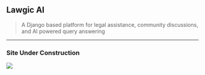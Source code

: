 ## Lawgic AI
> A Django based platform for legal assistance, community discussions, and AI powered query answering

---

### Site Under Construction

![](https://media3.giphy.com/media/v1.Y2lkPTc5MGI3NjExMjRtZ3JocTdiaTF6dG95M2Y3OWE4M2xrZ2U0aDc3YnM3cHA0dzBqdSZlcD12MV9pbnRlcm5hbF9naWZfYnlfaWQmY3Q9Zw/vR1dPIYzQmkRzLZk2w/giphy.gif)
